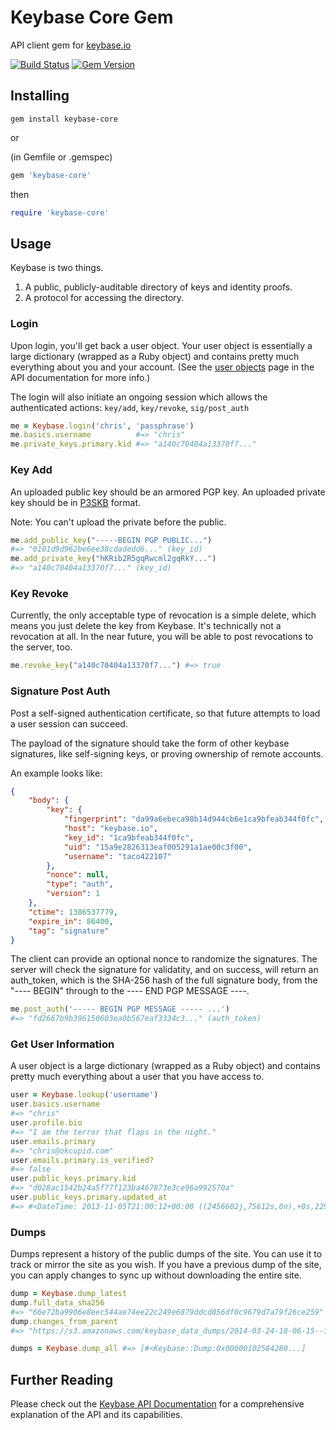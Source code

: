 # Keybase Core Gem

API client gem for [keybase.io](https://keybase.io)

[![Build Status](https://secure.travis-ci.org/keybase/ruby-core.png?branch=master)](http://travis-ci.org/keybase/ruby-core) [![Gem Version](https://badge.fury.io/rb/keybase-core.png)](http://badge.fury.io/rb/keybase-core)

## Installing

```
gem install keybase-core
```

or

(in Gemfile or .gemspec)
```ruby
gem 'keybase-core'
```

then

```ruby
require 'keybase-core'
```

## Usage

Keybase is two things.

1. A public, publicly-auditable directory of keys and identity proofs.
2. A protocol for accessing the directory.

### Login

Upon login, you'll get back a user object. Your user object is essentially a large dictionary (wrapped as a Ruby object) and contains pretty much everything about you and your account. (See the [user objects](https://keybase.io/__/api-docs/1.0#user-objects) page in the API documentation for more info.)

The login will also initiate an ongoing session which allows the authenticated actions: `key/add`, `key/revoke`, `sig/post_auth`

```ruby
me = Keybase.login('chris', 'passphrase')
me.basics.username          #=> "chris"
me.private_keys.primary.kid #=> "a140c70404a13370f7..."
```

### Key Add

An uploaded public key should be an armored PGP key. An uploaded private key should be in [P3SKB](https://keybase.io/__/api-docs/1.0#p3skb-format) format.

Note: You can't upload the private before the public.

```ruby
me.add_public_key("-----BEGIN PGP PUBLIC...") 
#=> "0101d9d962be6ee38cdadedd6..." (key_id)
me.add_private_key("hKRib2R5gqRwcml2gqRkY...")
#=> "a140c70404a13370f7..." (key_id)
```

### Key Revoke

Currently, the only acceptable type of revocation is a simple delete, which means you just delete the key from Keybase. It's technically not a revocation at all. In the near future, you will be able to post revocations to the server, too.

```ruby
me.revoke_key("a140c70404a13370f7...") #=> true
```

### Signature Post Auth

Post a self-signed authentication certificate, so that future attempts to load a user session can succeed.

The payload of the signature should take the form of other keybase signatures, like self-signing keys, or proving ownership of remote accounts.

An example looks like:

```json
{
    "body": {
        "key": {
            "fingerprint": "da99a6ebeca98b14d944cb6e1ca9bfeab344f0fc",
            "host": "keybase.io",
            "key_id": "1ca9bfeab344f0fc",
            "uid": "15a9e2826313eaf005291a1ae00c3f00",
            "username": "taco422107"
        },
        "nonce": null,
        "type": "auth",
        "version": 1
    },
    "ctime": 1386537779,
    "expire_in": 86400,
    "tag": "signature"
}
```

The client can provide an optional nonce to randomize the signatures. The server will check the signature for validatity, and on success, will return an auth_token, which is the SHA-256 hash of the full signature body, from the "---- BEGIN" through to the ---- END PGP MESSAGE ----.

```ruby
me.post_auth('----- BEGIN PGP MESSAGE ----- ...')
#=> "fd2667b9b396150603ea0b567eaf3334c3..." (auth_token)
```

### Get User Information

A user object is a large dictionary (wrapped as a Ruby object) and contains pretty much everything about a user that you have access to. 

```ruby
user = Keybase.lookup('username')
user.basics.username                
#=> "chris"
user.profile.bio                   
#=> "I am the terror that flaps in the night."
user.emails.primary                 
#=> "chris@okcupid.com"
user.emails.primary.is_verified?    
#=> false
user.public_keys.primary.kid        
#=> "d028ac1542b24a5f77f123ba467873e3ce96a992570a"
user.public_keys.primary.updated_at
#=> #<DateTime: 2013-11-05T21:00:12+00:00 ((2456602j,75612s,0n),+0s,2299161j)>
```

### Dumps

Dumps represent a history of the public dumps of the site. You can use it to track or mirror the site as you wish. If you have a previous dump of the site, you can apply changes to sync up without downloading the entire site.

```ruby
dump = Keybase.dump_latest
dump.full_data_sha256
#=> "66e72ba9906e8eec544ae74ee22c249e6879ddcd856df0c9679d7a79f26ce259" 
dump.changes_from_parent
#=> "https://s3.amazonaws.com/keybase_data_dumps/2014-03-24-18-06-15--1b43379e593576fe395ad90e--changes.json"

dumps = Keybase.dump_all #=> [#<Keybase::Dump:0x00000102584280...]
```

## Further Reading

Please check out the [Keybase API Documentation](https://keybase.io/__/api-docs/1.0) for a comprehensive explanation of the API and its capabilities.
